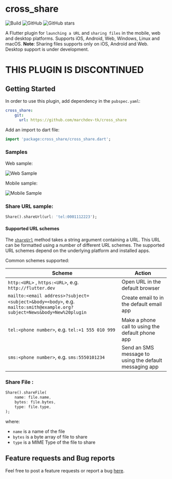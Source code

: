 # cross_share

![Build](https://github.com/marchdev-tk/cross_share/workflows/build/badge.svg)
![GitHub](https://img.shields.io/github/license/marchdev-tk/cross_share)
![GitHub stars](https://img.shields.io/github/stars/marchdev-tk/cross_share?style=social)

A Flutter plugin for `launching a URL` and `sharing files` in the mobile, web and desktop platforms. Supports iOS, Android, Web, Windows, Linux and macOS.
**Note**: Sharing files supports only on iOS, Android and Web. Desktop support is under development.

# THIS PLUGIN IS DISCONTINUED

## Getting Started

In order to use this plugin, add dependency in the `pubspec.yaml`:

```yaml
cross_share:
    git:
      url: https://github.com/marchdev-tk/cross_share
```

Add an import to dart file:

```dart
import 'package:cross_share/cross_share.dart';
```

### Samples

Web sample:

![Web Sample](../assets/cs_web.gif?raw=true)

<!-- Desktop sample:

![Desktop Sample](../assets/cs_desktop.gif?raw=true) -->

Mobile sample:

![Mobile Sample](../assets/cs_mobile.gif?raw=true)

### Share URL sample:

```dart
Share().shareUrl(url: 'tel:0001112223');
```

#### Supported URL schemes

The [`shareUrl`](https://www.dartdocs.org/documentation/url_launcher/latest/url_launcher/launch.html) method
takes a string argument containing a URL. This URL
can be formatted using a number of different URL schemes. The supported
URL schemes depend on the underlying platform and installed apps.

Common schemes supported:

| Scheme | Action |
|---|---|
| `http:<URL>` , `https:<URL>`, e.g. `http://flutter.dev` | Open URL in the default browser |
| `mailto:<email address>?subject=<subject>&body=<body>`, e.g. `mailto:smith@example.org?subject=News&body=New%20plugin` | Create email to <email address> in the default email app |
| `tel:<phone number>`, e.g. `tel:+1 555 010 999` | Make a phone call to <phone number> using the default phone app |
| `sms:<phone number>`, e.g. `sms:5550101234` | Send an SMS message to <phone number> using the default messaging app |

### Share File :

```dart
Share().shareFile(
    name: file.name,
    bytes: file.bytes,
    type: file.type,
);
```

where:
 * `name` is a name of the file
 * `bytes` is a byte array of file to share
 * `type` is a MIME Type of the file to share

## Feature requests and Bug reports

Feel free to post a feature requests or report a bug [here](https://github.com/marchdev-tk/cross_share/issues).
